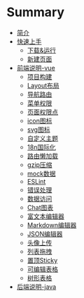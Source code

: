 # Summary

* [简介](README.md)
* [快速上手]()
  * [下载&运行](快速上手/下载&运行.md)
  * [新建页面](快速上手/新建页面.md)
* [前端说明-vue]()
  * [项目构建](技术说明/项目构建.md)
  * [Layout布局](技术说明/Layout布局.md)
  * [导航路由](技术说明/导航路由.md)
  * [菜单权限](技术说明/菜单权限.md)
  * [页面权限点](技术说明/页面权限点.md)
  * [icon图标](技术说明/icon图标.md)
  * [svg图标](技术说明/svg图标.md)
  * [自定义主题](技术说明/自定义主题.md)
  * [18n国际化](技术说明/18n国际化.md)
  * [路由懒加载](技术说明/路由懒加载.md)
  * [gzip压缩](技术说明/gzip压缩.md)
  * [mock数据](技术说明/mock数据.md)
  * [ESLint](技术说明/ESLint.md)
  * [错误处理](技术说明/错误处理.md)
  * [数据访问](快速上手/数据访问.md)
  * [Chat图表](常用组件/Chat图表.md)
  * [富文本编辑器](常用组件/富文本编辑器.md)
  * [Markdown编辑器](常用组件/Markdown编辑器.md)
  * [JSON编辑器](常用组件/JSON编辑器.md)
  * [头像上传](常用组件/头像上传.md)
  * [列表拖拽](常用组件/列表拖拽.md)
  * [置顶Sticky](常用组件/置顶Sticky.md)
  * [可编辑表格](常用组件/可编辑表格.md)
  * [树形表格](常用组件/树形表格.md)
* [后端说明-java]()
